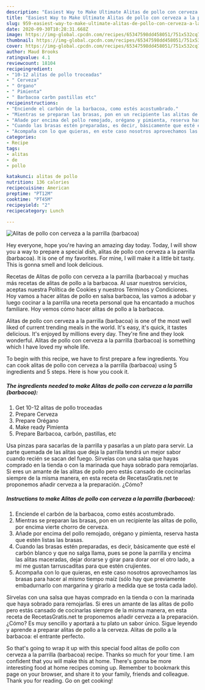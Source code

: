 ```yaml
---
description: "Easiest Way to Make Ultimate Alitas de pollo con cerveza a la parrilla (barbacoa)"
title: "Easiest Way to Make Ultimate Alitas de pollo con cerveza a la parrilla (barbacoa)"
slug: 959-easiest-way-to-make-ultimate-alitas-de-pollo-con-cerveza-a-la-parrilla-barbacoa
date: 2020-09-30T10:28:31.668Z
image: https://img-global.cpcdn.com/recipes/65347598dd458051/751x532cq70/alitas-de-pollo-con-cerveza-a-la-parrilla-barbacoa-foto-principal.jpg
thumbnail: https://img-global.cpcdn.com/recipes/65347598dd458051/751x532cq70/alitas-de-pollo-con-cerveza-a-la-parrilla-barbacoa-foto-principal.jpg
cover: https://img-global.cpcdn.com/recipes/65347598dd458051/751x532cq70/alitas-de-pollo-con-cerveza-a-la-parrilla-barbacoa-foto-principal.jpg
author: Maud Brooks
ratingvalue: 4.1
reviewcount: 18104
recipeingredient:
- "10-12 alitas de pollo troceadas"
- " Cerveza"
- " Organo"
- " Pimienta"
- " Barbacoa carbn pastillas etc"
recipeinstructions:
- "Enciende el carbón de la barbacoa, como estés acostumbrado."
- "Mientras se preparan las brasas, pon en un recipiente las alitas de pollo, por encima vierte chorro de cerveza."
- "Añade por encima del pollo remojado, orégano y pimienta, reserva hasta que estén listas las brasas."
- "Cuando las brasas estén preparadas, es decir, básicamente que esté el carbón blanco y que no salga llama, pues se pone la parrilla y encima las alitas maceradas, dejar dorarse y girar para dorar oor el otro lado, a mí me gustan tarruscaditas para que estén crujientes."
- "Acompaña con lo que quieras, en este caso nosotros aprovechamos las brasas para hacer al mismo tiempo maíz (sólo hay que previamente embadurnarlo con margarina y girarlo a medida que se tosta cada lado)."
categories:
- Recipe
tags:
- alitas
- de
- pollo

katakunci: alitas de pollo 
nutrition: 136 calories
recipecuisine: American
preptime: "PT12M"
cooktime: "PT45M"
recipeyield: "2"
recipecategory: Lunch

---
```



![Alitas de pollo con cerveza a la parrilla (barbacoa)](https://img-global.cpcdn.com/recipes/65347598dd458051/751x532cq70/alitas-de-pollo-con-cerveza-a-la-parrilla-barbacoa-foto-principal.jpg)

Hey everyone, hope you're having an amazing day today. Today, I will show you a way to prepare a special dish, alitas de pollo con cerveza a la parrilla (barbacoa). It is one of my favorites. For mine, I will make it a little bit tasty. This is gonna smell and look delicious.

Recetas de Alitas de pollo con cerveza a la parrilla (barbacoa) y muchas más recetas de alitas de pollo a la barbacoa. Al usar nuestros servicios, aceptas nuestra Política de Cookies y nuestros Términos y Condiciones. Hoy vamos a hacer alitas de pollo en salsa barbacoa, las vamos a adobar y luego cocinar a la parrilla una receta personal que ha encantado a muchos familiare. Hoy vemos cómo hacer alitas de pollo a la barbacoa.

Alitas de pollo con cerveza a la parrilla (barbacoa) is one of the most well liked of current trending meals in the world. It's easy, it's quick, it tastes delicious. It's enjoyed by millions every day. They're fine and they look wonderful. Alitas de pollo con cerveza a la parrilla (barbacoa) is something which I have loved my whole life.


To begin with this recipe, we have to first prepare a few ingredients. You can cook alitas de pollo con cerveza a la parrilla (barbacoa) using 5 ingredients and 5 steps. Here is how you cook it.

<!--inarticleads1-->

##### The ingredients needed to make Alitas de pollo con cerveza a la parrilla (barbacoa):

1. Get 10-12 alitas de pollo troceadas
1. Prepare  Cerveza
1. Prepare  Orégano
1. Make ready  Pimienta
1. Prepare  Barbacoa, carbón, pastillas, etc


Usa pinzas para sacarlas de la parrilla y pasarlas a un plato para servir. La parte quemada de las alitas que deja la parrilla tendrá un mejor sabor cuando recién se sacan del fuego. Sírvelas con una salsa que hayas comprado en la tienda o con la marinada que haya sobrado para remojarlas. Si eres un amante de las alitas de pollo pero estás cansado de cocinarlas siempre de la misma manera, en esta receta de RecetasGratis.net te proponemos añadir cerveza a la preparación. ¿Cómo? 

<!--inarticleads2-->

##### Instructions to make Alitas de pollo con cerveza a la parrilla (barbacoa):

1. Enciende el carbón de la barbacoa, como estés acostumbrado.
1. Mientras se preparan las brasas, pon en un recipiente las alitas de pollo, por encima vierte chorro de cerveza.
1. Añade por encima del pollo remojado, orégano y pimienta, reserva hasta que estén listas las brasas.
1. Cuando las brasas estén preparadas, es decir, básicamente que esté el carbón blanco y que no salga llama, pues se pone la parrilla y encima las alitas maceradas, dejar dorarse y girar para dorar oor el otro lado, a mí me gustan tarruscaditas para que estén crujientes.
1. Acompaña con lo que quieras, en este caso nosotros aprovechamos las brasas para hacer al mismo tiempo maíz (sólo hay que previamente embadurnarlo con margarina y girarlo a medida que se tosta cada lado).


Sírvelas con una salsa que hayas comprado en la tienda o con la marinada que haya sobrado para remojarlas. Si eres un amante de las alitas de pollo pero estás cansado de cocinarlas siempre de la misma manera, en esta receta de RecetasGratis.net te proponemos añadir cerveza a la preparación. ¿Cómo? Es muy sencillo y aportará a tu plato un sabor único. Sigue leyendo y aprende a preparar alitas de pollo a la cerveza. Alitas de pollo a la barbacoa: el entrante perfecto. 

So that's going to wrap it up with this special food alitas de pollo con cerveza a la parrilla (barbacoa) recipe. Thanks so much for your time. I am confident that you will make this at home. There's gonna be more interesting food at home recipes coming up. Remember to bookmark this page on your browser, and share it to your family, friends and colleague. Thank you for reading. Go on get cooking!
